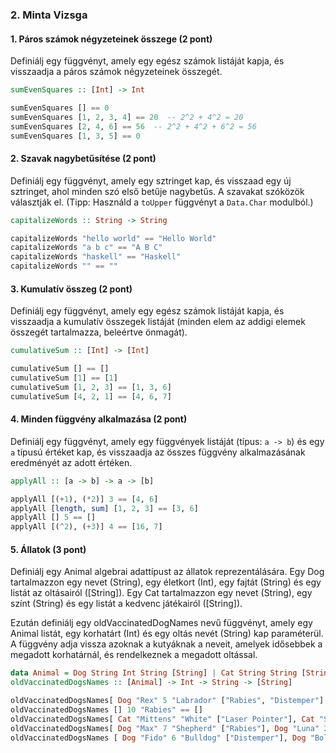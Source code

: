### 2. Minta Vizsga

#### 1. Páros számok négyzeteinek összege (2 pont)

Definiálj egy függvényt, amely egy egész számok listáját kapja, és visszaadja a páros számok négyzeteinek összegét.

```haskell
sumEvenSquares :: [Int] -> Int
```

```haskell
sumEvenSquares [] == 0
sumEvenSquares [1, 2, 3, 4] == 20  -- 2^2 + 4^2 = 20
sumEvenSquares [2, 4, 6] == 56  -- 2^2 + 4^2 + 6^2 = 56
sumEvenSquares [1, 3, 5] == 0
```

#### 2. Szavak nagybetűsítése (2 pont)

Definiálj egy függvényt, amely egy sztringet kap, és visszaad egy új sztringet, ahol minden szó első betűje nagybetűs. A szavakat szóközök választják el. (Tipp: Használd a `toUpper` függvényt a `Data.Char` modulból.)

```haskell
capitalizeWords :: String -> String
```

```haskell
capitalizeWords "hello world" == "Hello World"
capitalizeWords "a b c" == "A B C"
capitalizeWords "haskell" == "Haskell"
capitalizeWords "" == ""
```

#### 3. Kumulatív összeg (2 pont)

Definiálj egy függvényt, amely egy egész számok listáját kapja, és visszaadja a kumulatív összegek listáját (minden elem az addigi elemek összegét tartalmazza, beleértve önmagát).

```haskell
cumulativeSum :: [Int] -> [Int]
```

```haskell
cumulativeSum [] == []
cumulativeSum [1] == [1]
cumulativeSum [1, 2, 3] == [1, 3, 6]
cumulativeSum [4, 2, 1] == [4, 6, 7]
```

#### 4. Minden függvény alkalmazása (2 pont)

Definiálj egy függvényt, amely egy függvények listáját (típus: `a -> b`) és egy `a` típusú értéket kap, és visszaadja az összes függvény alkalmazásának eredményét az adott értéken.

```haskell
applyAll :: [a -> b] -> a -> [b]
```

```haskell
applyAll [(+1), (*2)] 3 == [4, 6]
applyAll [length, sum] [1, 2, 3] == [3, 6]
applyAll [] 5 == []
applyAll [(^2), (+3)] 4 == [16, 7]
```

#### 5. Állatok (3 pont)

Definiálj egy Animal algebrai adattípust az állatok reprezentálására. Egy Dog tartalmazzon egy nevet (String), egy életkort (Int), egy fajtát (String) és egy listát az oltásairól ([String]). Egy Cat tartalmazzon egy nevet (String), egy színt (String) és egy listát a kedvenc játékairól ([String]).

Ezután definiálj egy oldVaccinatedDogNames nevű függvényt, amely egy Animal listát, egy korhatárt (Int) és egy oltás nevét (String) kap paraméterül. A függvény adja vissza azoknak a kutyáknak a neveit, amelyek idősebbek a megadott korhatárnál, és rendelkeznek a megadott oltással.

```haskell
data Animal = Dog String Int String [String] | Cat String String [String]
oldVaccinatedDogsNames :: [Animal] -> Int -> String -> [String]
```

```haskell
oldVaccinatedDogsNames[ Dog "Rex" 5 "Labrador" ["Rabies", "Distemper"], Cat "Whiskers" "Black" ["Ball"], Dog "Buddy" 3 "Beagle" ["Rabies"]] 4 "Rabies" == ["Rex"]
oldVaccinatedDogsNames [] 10 "Rabies" == []
oldVaccinatedDogsNames[ Cat "Mittens" "White" ["Laser Pointer"], Cat "Snowball" "Gray" ["Feather"]] 5 "Rabies" == []
oldVaccinatedDogsNames[ Dog "Max" 7 "Shepherd" ["Rabies"], Dog "Luna" 2 "Poodle" ["Rabies"]] 5 "Rabies" == ["Max"]
oldVaccinatedDogsNames [ Dog "Fido" 6 "Bulldog" ["Distemper"], Dog "Bolt" 8 "Husky" ["Rabies", "Distemper"]] 5 "Distemper" == ["Fido", "Bolt"]
```
